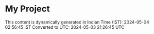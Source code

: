 # My Project

This content is dynamically generated in Indian Time (IST): 2024-05-04 02:56:45 IST
Converted to UTC: 2024-05-03 21:26:45 UTC
